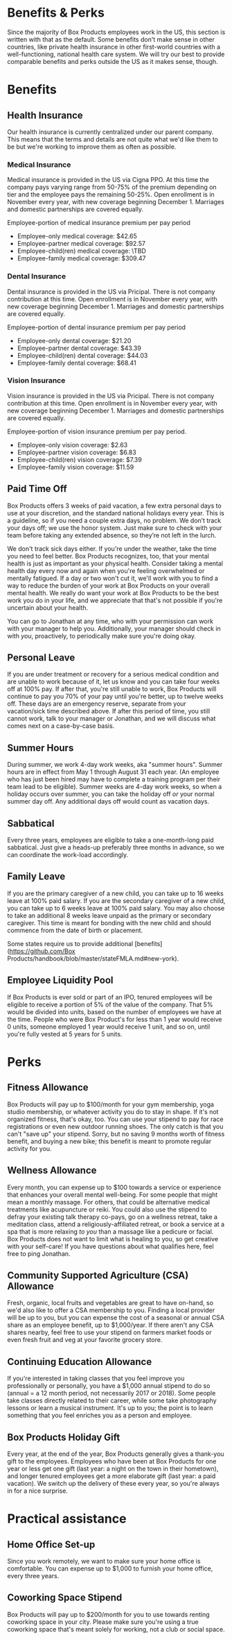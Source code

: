 # Benefits & Perks

Since the majority of Box Products employees work in the US, this section is written with that as the default. Some benefits don't make sense in other countries, like private health insurance in other first-world countries with a well-functioning, national health care system. We will try our best to provide comparable benefits and perks outside the US as it makes sense, though.

# Benefits

## Health Insurance

Our health insurance is currently centralized under our parent company. This means that the terms and details are not quite what we'd like them to be but we're working to improve them as often as possible.

### Medical Insurance

Medical insurance is provided in the US via Cigna PPO. At this time the company pays varying range from 50-75% of the premium depending on tier and the employee pays the remaining 50-25%. Open enrollment is in November every year, with new coverage beginning December 1. Marriages and domestic partnerships are covered equally.

Employee-portion of medical insurance premium per pay period

- Employee-only medical coverage: \$42.65
- Employee-partner medical coverage: \$92.57
- Employee-child(ren) medical coverage: \TBD
- Employee-family medical coverage: \$309.47

### Dental Insurance

Dental insurance is provided in the US via Pricipal. There is not company contribution at this time. Open enrollment is in November every year, with new coverage beginning December 1. Marriages and domestic partnerships are covered equally.

Employee-portion of dental insurance premium per pay period

- Employee-only dental coverage: \$21.20
- Employee-partner dental coverage: \$43.39
- Employee-child(ren) dental coverage: \$44.03
- Employee-family dental coverage: \$68.41

### Vision Insurance

Vision insurance is provided in the US via Pricipal. There is not company contribution at this time. Open enrollment is in November every year, with new coverage beginning December 1. Marriages and domestic partnerships are covered equally.

Employee-portion of vision insurance premium per pay period.

- Employee-only vision coverage: \$2.63
- Employee-partner vision coverage: \$6.83
- Employee-child(ren) vision coverage: \$7.39
- Employee-family vision coverage: \$11.59

## Paid Time Off

Box Products offers 3 weeks of paid vacation, a few extra personal days to use at your discretion, and the standard national holidays every year. This is a guideline, so if you need a couple extra days, no problem. We don’t track your days off; we use the honor system. Just make sure to check with your team before taking any extended absence, so they’re not left in the lurch.

We don't track sick days either. If you're under the weather, take the time you need to feel better. Box Products recognizes, too, that your mental health is just as important as your physical health. Consider taking a mental health day every now and again when you're feeling overwhelmed or mentally fatigued. If a day or two won't cut it, we'll work with you to find a way to reduce the burden of your work at Box Products on your overall mental health. We really do want your work at Box Products to be the best work you do in your life, and we appreciate that that's not possible if you're uncertain about your health.

You can go to Jonathan at any time, who with your permission can work with your manager to help you. Additionally, your manager should check in with _you_, proactively, to periodically make sure you're doing okay.

## Personal Leave

If you are under treatment or recovery for a serious medical condition and are unable to work because of it, let us know and you can take four weeks off at 100% pay. If after that, you're still unable to work, Box Products will continue to pay you 70% of your pay until you're better, up to twelve weeks off. These days are an emergency reserve, separate from your vacation/sick time described above. If after this period of time, you still cannot work, talk to your manager or Jonathan, and we will discuss what comes next on a case-by-case basis.

## Summer Hours

During summer, we work 4-day work weeks, aka "summer hours". Summer hours are in effect from May 1 through August 31 each year. (An employee who has just been hired may have to complete a training program per their team lead to be eligible). Summer weeks are 4-day work weeks, so when a holiday occurs over summer, you can take the holiday off _or_ your normal summer day off. Any additional days off would count as vacation days.

## Sabbatical

Every three years, employees are eligible to take a one-month-long paid sabbatical. Just give a heads-up preferably three months in advance, so we can coordinate the work-load accordingly.

## Family Leave

If you are the primary caregiver of a new child, you can take up to 16 weeks leave at 100% paid salary. If you are the secondary caregiver of a new child, you can take up to 6 weeks leave at 100% paid salary. You may also choose to take an additional 8 weeks leave unpaid as the primary or secondary caregiver. This time is meant for bonding with the new child and should commence from the date of birth or placement.

Some states require us to provide additional [benefits](https://github.com/Box Products/handbook/blob/master/stateFMLA.md#new-york).

## Employee Liquidity Pool

If Box Products is ever sold or part of an IPO, tenured employees will be eligible to receive a portion of 5% of the value of the company. That 5% would be divided into units, based on the number of employees we have at the time. People who were Box Product's for less than 1 year would receive 0 units, someone employed 1 year would receive 1 unit, and so on, until you're fully vested at 5 years for 5 units.

# Perks

## Fitness Allowance

Box Products will pay up to \$100/month for your gym membership, yoga studio membership, or whatever activity you do to stay in shape. If it's not organized fitness, that's okay, too. You can use your stipend to pay for race registrations or even new outdoor running shoes. The only catch is that you can't "save up" your stipend. Sorry, but no saving 9 months worth of fitness benefit, and buying a new bike; this benefit is meant to promote regular activity for you.

## Wellness Allowance

Every month, you can expense up to \$100 towards a service or experience that enhances your overall mental well-being. For some people that might mean a monthly massage. For others, that could be alternative medical treatments like acupuncture or reiki. You could also use the stipend to defray your existing talk therapy co-pays, go on a wellness retreat, take a meditation class, attend a religiously-affiliated retreat, or book a service at a spa that is more relaxing _to you_ than a massage like a pedicure or facial. Box Products does not want to limit what is healing to you, so get creative with your self-care! If you have questions about what qualifies here, feel free to ping Jonathan.

## Community Supported Agriculture (CSA) Allowance

Fresh, organic, local fruits and vegetables are great to have on-hand, so we'd also like to offer a CSA membership to you. Finding a local provider will be up to you, but you can expense the cost of a seasonal or annual CSA share as an employee benefit, up to \$1,000/year. If there aren't any CSA shares nearby, feel free to use your stipend on farmers market foods or even fresh fruit and veg at your favorite grocery store.

## Continuing Education Allowance

If you're interested in taking classes that you feel improve you professionally or personally, you have a \$1,000 annual stipend to do so (annual = a 12 month period, not necessarily 2017 or 2018). Some people take classes directly related to their career, while some take photography lessons or learn a musical instrument. It's up to you; the point is to learn something that you feel enriches you as a person and employee.

## Box Products Holiday Gift

Every year, at the end of the year, Box Products generally gives a thank-you gift to the employees. Employees who have been at Box Products for one year or less get one gift (last year: a night on the town in their hometown), and longer tenured employees get a more elaborate gift (last year: a paid vacation). We switch up the delivery of these every year, so you're always in for a nice surprise.

# Practical assistance

## Home Office Set-up

Since you work remotely, we want to make sure your home office is comfortable. You can expense up to \$1,000 to furnish your home office, every three years.

## Coworking Space Stipend

Box Products will pay up to \$200/month for you to use towards renting coworking space in your city. Please make sure you're using a true coworking space that's meant solely for working, not a club or social space.
